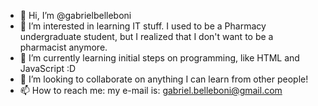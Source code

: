 - 👋 Hi, I’m @gabrielbelleboni
- 👀 I’m interested in learning IT stuff. I used to be a Pharmacy undergraduate student, but I realized that I don't want to be a pharmacist anymore.
- 🌱 I’m currently learning initial steps on programming, like HTML and JavaScript :D 
- 💞️ I’m looking to collaborate on anything I can learn from other people!
- 📫 How to reach me: my e-mail is: gabriel.belleboni@gmail.com

<!---
gabrielbelleboni/gabrielbelleboni is a ✨ special ✨ repository because its `README.md` (this file) appears on your GitHub profile.
You can click the Preview link to take a look at your changes.
--->
